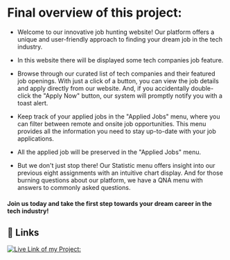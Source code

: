 
# Final overview of this project:

- Welcome to our innovative job hunting website! Our platform offers a unique and user-friendly approach to finding your dream job in the tech industry.

- In this website there will be displayed some tech companies job feature.

- Browse through our curated list of tech companies and their featured job openings. With just a click of a button, you can view the job details and apply directly from our website. And, if you accidentally double-click the "Apply Now" button, our system will promptly notify you with a toast alert.

- Keep track of your applied jobs in the "Applied Jobs" menu, where you can filter between remote and onsite job opportunities. This menu provides all the information you need to stay up-to-date with your job applications.

- All the applied job will be preserved in the "Applied Jobs" menu.
- But we don't just stop there! Our Statistic menu offers insight into our previous eight assignments with an intuitive chart display. And for those burning questions about our platform, we have a QNA menu with answers to commonly asked questions.

#### Join us today and take the first step towards your dream career in the tech industry!



## 🔗 Links
[![Live Link of my Project:](https://img.shields.io/badge/My_JobField_Project-000?style=for-the-badge&logo=ko-fi&logoColor=white)](https://versed-fold.surge.sh/)
